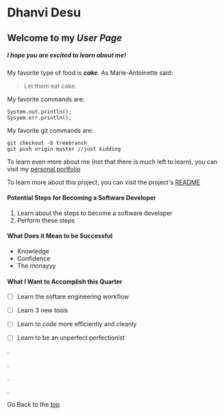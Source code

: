 <!-- 
Pictures: PFP and UCSD 
Headings 
Styling Text
Quoting Text
Quoting Code
External links
Section Links
Relative Links
Ordered and Unordered Lists
Task Lists -->

# Dhanvi Desu
## Welcome to my *User Page*
##### I hope you are ***excited*** to learn about me!

My favorite type of food is ***cake***. As Marie-Antoinette said:
> Let them eat cake.

My favorite commands are:
```
System.out.println();
Sysyem.err.println();
```
My favorite git commands are:
```
git checkout -b treebranch
git push origin master //just kidding
```

To learn even more about me (not that there is much left to learn), you can visit my [personal portfolio](https://dhanvidesu.herokuapp.com/)

To learn more about this project, you can visit the project's [README](README.md)

#### Potential Steps for Becoming a Software Developer
1. Learn about the steps to become a software developer
2. Perform these steps

#### What Does it Mean to be Successful
- Knowledge
- Confidence
- The monayyy

#### What I Want to Accomplish this Quarter
- [ ] Learn the softare engineering workflow
- [ ] Learn 3 new tools
- [ ] Learn to code more efficiently and cleanly
- [ ] Learn to be an unperfect perfectionist


.

.

.

.

Go Back to the [top](#dhanvi-desu)



